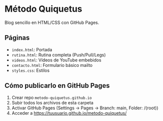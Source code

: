 # Método Quiquetus

Blog sencillo en HTML/CSS con GitHub Pages.

## Páginas
- `index.html`: Portada
- `rutina.html`: Rutina completa (Push/Pull/Legs)
- `videos.html`: Vídeos de YouTube embebidos
- `contacto.html`: Formulario básico mailto
- `styles.css`: Estilos

## Cómo publicarlo en GitHub Pages
1. Crear repo `metodo-quiquetus.github.io`
2. Subir todos los archivos de esta carpeta
3. Activar GitHub Pages (Settings → Pages → Branch: main, Folder: /(root))
4. Acceder a https://tuusuario.github.io/metodo-quiquetus/
